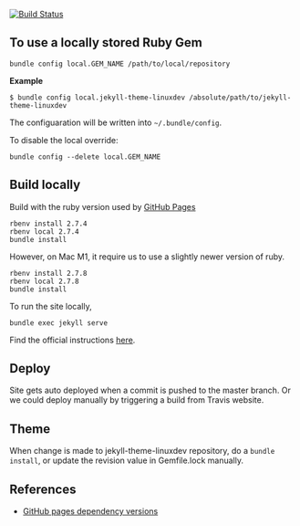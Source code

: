 [![Build Status](https://travis-ci.org/gayanW/blog.svg?branch=master)](https://travis-ci.org/gayanW/blog)

To use a locally stored Ruby Gem
--
```
bundle config local.GEM_NAME /path/to/local/repository
```
**Example**
```
$ bundle config local.jekyll-theme-linuxdev /absolute/path/to/jekyll-theme-linuxdev
```
The configuaration will be written into `~/.bundle/config`.

To disable the local override: 

```
bundle config --delete local.GEM_NAME
```

Build locally
--

Build with the ruby version used by [GitHub Pages](https://pages.github.com/versions/)

    rbenv install 2.7.4
    rbenv local 2.7.4
    bundle install

However, on Mac M1, it require us to use a slightly newer version of ruby.

    rbenv install 2.7.8
    rbenv local 2.7.8
    bundle install

To run the site locally,

    bundle exec jekyll serve

Find the official instructions [here](https://docs.github.com/en/pages/setting-up-a-github-pages-site-with-jekyll/testing-your-github-pages-site-locally-with-jekyll).

Deploy
--

Site gets auto deployed when a commit is pushed to the master branch. Or we could deploy manually by triggering a build from Travis website.

Theme
--

When change is made to jekyll-theme-linuxdev repository, do a `bundle install`, or update the revision value in Gemfile.lock manually.

References
----------

 - [GitHub pages dependency versions](https://pages.github.com/versions/)
